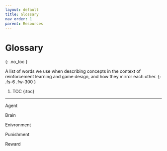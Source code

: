 ```yaml
---
layout: default
title: Glossary
nav_order: 1
parent: Resources
---
```



# Glossary
{: .no_toc }

A list of words we use when describing concepts in the context of reinforcement learning and game design, and how they mirror each other.
{: .fs-6 .fw-300 }


1. TOC
{:toc}

---

Agent

Brain

Enivronment

Punishment

Reward
